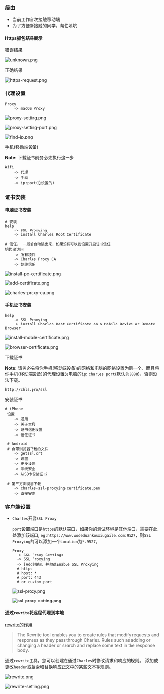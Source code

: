 ### 缘由

- 当前工作首次接触移动端
- 为了方便新接触的同学，帮忙填坑

#### Https抓包结果展示

错误结果

![unknown.png](./images/unknown.png ":no-zoom")

正确结果

![https-request.png](./images/https-request.png ":no-zoom")

### 代理设置

```
Proxy
	-> macOS Proxy
```

![proxy-setting.png](./images/proxy-setting.png ":no-zoom")

![proxy-setting-port.png](./images/proxy-setting-port.png ":no-zoom")

![find-ip.png](./images/find-ip.png ":no-zoom")

手机(移动端设备)

**Note:** 下载证书前务必先执行这一步

```
Wifi
	-> 代理
	-> 手动
	-> ip:port(👆设置的)
```

### 证书安装

#### 电脑证书安装

```
# 安装
help
	-> SSL Proxying
	-> install Charles Root Certificate

# 信任， 一般会自动跳出来，如果没有可以到设置开启证书信任
钥匙串访问
	-> 所有项目
	-> Charles Proxy CA
	-> 始终信任
```

![install-pc-certificate.png](./images/install-pc-certificate.png ":no-zoom")

![add-certificate.png](./images/add-certificate.png ":no-zoom")

![charles-proxy-ca.png](./images/charles-proxy-ca.png ":no-zoom")

#### 手机证书安装

```
help
	-> SSL Proxying
	-> install Charles Root Certificate on a Mobile Device or Remote Browser
```

![install-mobile-certificate.png](./images/install-mobile-certificate.png ":no-zoom")

![browser-certificate.png](./images/browser-certificate.png ":no-zoom")

下载证书

**Note:** 请务必先将你手机(移动端设备)的网络和电脑的网络设置为同一个，而且将你手机(移动端设备)的代理设置为电脑的`ip`: `charles port`(默认为`8888`)，否则没法下载。

```http
http://chls.pro/ssl
```

安装证书

```
# iPhone
 设置
 	-> 通用
 	-> 关于本机
 	-> 证书信任设置
 	-> 信任证书
 	
 # Android
 # 自带浏览器下载的文件
 	-> getssl.crt
 	-> 设置
 	-> 更多设置
 	-> 系统安全
 	-> 从SD卡安装证书
 	
 # 第三方浏览器下载
 	-> charles-ssl-proxying-certificate.pem
 	-> 直接安装
```

### 客户端设置

- `Charles`开启`SSL Proxy`

  `port`设置端口是`https`的默认端口，如果你的测试环境是其他端口，需要在此处添加该端口, `eg:https://www.wodeduankouxiugaile.com:9527`，则`SSL Proxying`的可以添加一个`Location`为`*.9527`。
  
  ```
  Proxy
  	-> SSL Proxy Settings
  	-> SSL Proxying
  	-> [Add]按钮，并勾选Enable SSL Proxying
  	# https
  	# host: *
  	# port: 443
	# or custom port
  ```

  ![ssl-proxy.png](./images/ssl-proxy.png ":no-zoom")

  ![ssl-proxy-setting.png](./images/ssl-proxy-setting.png ":no-zoom")
  
  

#### 通过`rewrite`将远程代理到本地

[rewrite的作用](https://www.charlesproxy.com/documentation/tools/rewrite/)

> The Rewrite tool enables you to create rules that modify requests and responses as they pass through Charles. Rules such as adding or changing a header or search and replace some text in the response body.

通过`rewrite`工具，您可以创建在通过`Charles`时修改请求和响应的规则。 添加或更改`header`或搜索和替换响应正文中的某些文本等规则。

![rewrite.png](./images/rewrite.png ":no-zoom")

![rewrite-setting.png](./images/rewrite-setting.png ":no-zoom")
